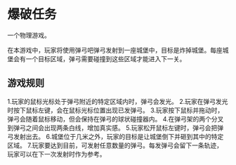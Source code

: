 # 爆破任务
一个物理游戏。

在本游戏中，玩家将使用弹弓吧弹弓发射到一座城堡中，目标是炸掉城堡。每座城堡会有一个目标区域，弹弓需要碰撞到这些区域才能进入下一关。

## 游戏规则

1.玩家的鼠标光标处于弹弓附近的特定区域内时，弹弓会发光。
2.玩家在弹弓发光时按下鼠标左键，会在鼠标光标位置出现已发弹弓。
3.玩家按下鼠标并拖动时，弹弓会随着鼠标移动，但会保持在弹弓的球状碰撞器内。
4.在弹弓架的两个分叉到弹弓之间会出现两条白线，增加真实感。
5.玩家松开鼠标左键时，弹弓会把弹弓发射出去。
6.城堡位于几米之外，玩家的目标是让城堡倒下并砸到其中的特定区域。
7.玩家要达到目前，可发射任意数量的弹弓。每发弹弓会留下一条轨迹，玩家可以在下一次发射时作为参考。
